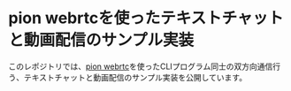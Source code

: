 # pion webrtcを使ったテキストチャットと動画配信のサンプル実装
このレポジトリでは、[pion webrtc](https://github.com/pion/webrtc)を使ったCLIプログラム同士の双方向通信行う、テキストチャットと動画配信のサンプル実装を公開しています。
